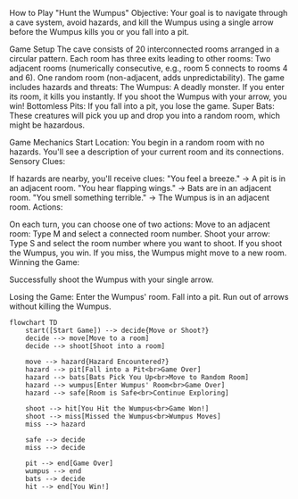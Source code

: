 How to Play "Hunt the Wumpus"
Objective:
Your goal is to navigate through a cave system, avoid hazards, and kill the Wumpus using a single arrow before the Wumpus kills you or you fall into a pit.

Game Setup
The cave consists of 20 interconnected rooms arranged in a circular pattern.
Each room has three exits leading to other rooms:
Two adjacent rooms (numerically consecutive, e.g., room 5 connects to rooms 4 and 6).
One random room (non-adjacent, adds unpredictability).
The game includes hazards and threats:
The Wumpus: A deadly monster.
If you enter its room, it kills you instantly.
If you shoot the Wumpus with your arrow, you win!
Bottomless Pits: If you fall into a pit, you lose the game.
Super Bats: These creatures will pick you up and drop you into a random room, which might be hazardous.

Game Mechanics
Start Location:
You begin in a random room with no hazards.
You'll see a description of your current room and its connections.
Sensory Clues:

If hazards are nearby, you'll receive clues:
"You feel a breeze." → A pit is in an adjacent room.
"You hear flapping wings." → Bats are in an adjacent room.
"You smell something terrible." → The Wumpus is in an adjacent room.
Actions:

On each turn, you can choose one of two actions:
Move to an adjacent room:
Type M and select a connected room number.
Shoot your arrow:
Type S and select the room number where you want to shoot.
If you shoot the Wumpus, you win. If you miss, the Wumpus might move to a new room.
Winning the Game:

Successfully shoot the Wumpus with your single arrow.

Losing the Game:
Enter the Wumpus' room.
Fall into a pit.
Run out of arrows without killing the Wumpus.

```mermaid
flowchart TD
    start([Start Game]) --> decide{Move or Shoot?}
    decide --> move[Move to a room]
    decide --> shoot[Shoot into a room]
    
    move --> hazard{Hazard Encountered?}
    hazard --> pit[Fall into a Pit<br>Game Over]
    hazard --> bats[Bats Pick You Up<br>Move to Random Room]
    hazard --> wumpus[Enter Wumpus' Room<br>Game Over]
    hazard --> safe[Room is Safe<br>Continue Exploring]

    shoot --> hit[You Hit the Wumpus<br>Game Won!]
    shoot --> miss[Missed the Wumpus<br>Wumpus Moves]
    miss --> hazard

    safe --> decide
    miss --> decide

    pit --> end[Game Over]
    wumpus --> end
    bats --> decide
    hit --> end[You Win!]
